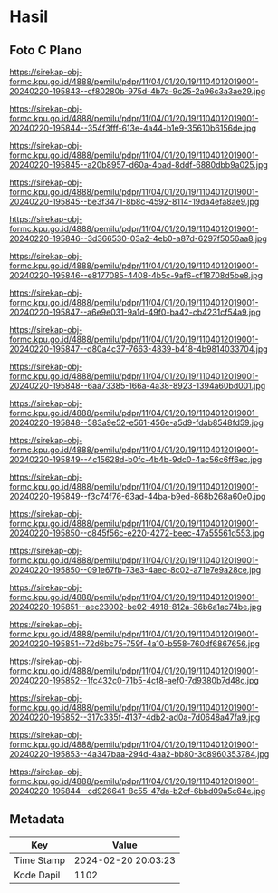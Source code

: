 # Hasil

## Foto C Plano

https://sirekap-obj-formc.kpu.go.id/4888/pemilu/pdpr/11/04/01/20/19/1104012019001-20240220-195843--cf80280b-975d-4b7a-9c25-2a96c3a3ae29.jpg

https://sirekap-obj-formc.kpu.go.id/4888/pemilu/pdpr/11/04/01/20/19/1104012019001-20240220-195844--354f3fff-613e-4a44-b1e9-35610b6156de.jpg

https://sirekap-obj-formc.kpu.go.id/4888/pemilu/pdpr/11/04/01/20/19/1104012019001-20240220-195845--a20b8957-d60a-4bad-8ddf-6880dbb9a025.jpg

https://sirekap-obj-formc.kpu.go.id/4888/pemilu/pdpr/11/04/01/20/19/1104012019001-20240220-195845--be3f3471-8b8c-4592-8114-19da4efa8ae9.jpg

https://sirekap-obj-formc.kpu.go.id/4888/pemilu/pdpr/11/04/01/20/19/1104012019001-20240220-195846--3d366530-03a2-4eb0-a87d-6297f5056aa8.jpg

https://sirekap-obj-formc.kpu.go.id/4888/pemilu/pdpr/11/04/01/20/19/1104012019001-20240220-195846--e8177085-4408-4b5c-9af6-cf18708d5be8.jpg

https://sirekap-obj-formc.kpu.go.id/4888/pemilu/pdpr/11/04/01/20/19/1104012019001-20240220-195847--a6e9e031-9a1d-49f0-ba42-cb4231cf54a9.jpg

https://sirekap-obj-formc.kpu.go.id/4888/pemilu/pdpr/11/04/01/20/19/1104012019001-20240220-195847--d80a4c37-7663-4839-b418-4b9814033704.jpg

https://sirekap-obj-formc.kpu.go.id/4888/pemilu/pdpr/11/04/01/20/19/1104012019001-20240220-195848--6aa73385-166a-4a38-8923-1394a60bd001.jpg

https://sirekap-obj-formc.kpu.go.id/4888/pemilu/pdpr/11/04/01/20/19/1104012019001-20240220-195848--583a9e52-e561-456e-a5d9-fdab8548fd59.jpg

https://sirekap-obj-formc.kpu.go.id/4888/pemilu/pdpr/11/04/01/20/19/1104012019001-20240220-195849--4c15628d-b0fc-4b4b-9dc0-4ac56c6ff6ec.jpg

https://sirekap-obj-formc.kpu.go.id/4888/pemilu/pdpr/11/04/01/20/19/1104012019001-20240220-195849--f3c74f76-63ad-44ba-b9ed-868b268a60e0.jpg

https://sirekap-obj-formc.kpu.go.id/4888/pemilu/pdpr/11/04/01/20/19/1104012019001-20240220-195850--c845f56c-e220-4272-beec-47a55561d553.jpg

https://sirekap-obj-formc.kpu.go.id/4888/pemilu/pdpr/11/04/01/20/19/1104012019001-20240220-195850--091e67fb-73e3-4aec-8c02-a71e7e9a28ce.jpg

https://sirekap-obj-formc.kpu.go.id/4888/pemilu/pdpr/11/04/01/20/19/1104012019001-20240220-195851--aec23002-be02-4918-812a-36b6a1ac74be.jpg

https://sirekap-obj-formc.kpu.go.id/4888/pemilu/pdpr/11/04/01/20/19/1104012019001-20240220-195851--72d6bc75-759f-4a10-b558-760df6867656.jpg

https://sirekap-obj-formc.kpu.go.id/4888/pemilu/pdpr/11/04/01/20/19/1104012019001-20240220-195852--1fc432c0-71b5-4cf8-aef0-7d9380b7d48c.jpg

https://sirekap-obj-formc.kpu.go.id/4888/pemilu/pdpr/11/04/01/20/19/1104012019001-20240220-195852--317c335f-4137-4db2-ad0a-7d0648a47fa9.jpg

https://sirekap-obj-formc.kpu.go.id/4888/pemilu/pdpr/11/04/01/20/19/1104012019001-20240220-195853--4a347baa-294d-4aa2-bb80-3c8960353784.jpg

https://sirekap-obj-formc.kpu.go.id/4888/pemilu/pdpr/11/04/01/20/19/1104012019001-20240220-195844--cd926641-8c55-47da-b2cf-6bbd09a5c64e.jpg


## Metadata

| Key        | Value               |
| ---------- | ------------------- |
| Time Stamp | 2024-02-20 20:03:23 |
| Kode Dapil | 1102                |




